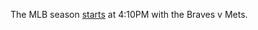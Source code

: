 The MLB season <a href="https://www.mlb.com/news/braves-mets-2020-opening-day-preview">starts</a> at 4:10PM with the Braves v Mets.  
